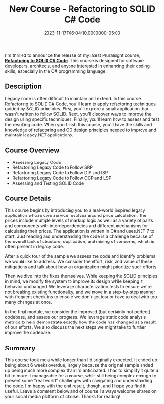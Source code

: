 ﻿---
title: New Course - Refactoring to SOLID C# Code
date: "2023-11-17T06:04:10.0000000-05:00"
description: I'm thrilled to announce the release of my latest Pluralsight course, Refactoring to SOLID C# Code. This course is designed for software developers, architects, and anyone interested in enhancing their coding skills, especially in the C# programming language.
featuredImage: /img/new-course-refactoring-solid-csharp-code.png
---

I'm thrilled to announce the release of my latest Pluralsight course, [**Refactoring to SOLID C# Code**](https://app.pluralsight.com/library/courses/refactoring-solid-c-sharp-code). This course is designed for software developers, architects, and anyone interested in enhancing their coding skills, especially in the C# programming language.

## Description

Legacy code is often difficult to maintain and extend. In this course, Refactoring to SOLID C# Code, you'll learn to apply refactoring techniques guided by SOLID principles. First, you'll explore a small application that wasn't written to follow SOLID. Next, you'll discover ways to improve the design using specific techniques. Finally, you'll learn how to assess and test the resulting code. When you finish this course, you'll have the skills and knowledge of refactoring and OO design principles needed to improve and maintain legacy.NET applications.

## Course Overview

- Assessing Legacy Code
- Refactoring Legacy Code to Follow SRP
- Refactoring Legacy Code to Follow DIP and ISP
- Refactoring Legacy Code to Follow OCP and LSP
- Assessing and Testing SOLID Code

## Course Details

This course begins by introducing you to a real-world inspired legacy application whose core service revolves around price calculation. The prices include multiple levels of markup logic as well as a variety of parts and components with interdependencies and different mechanisms for calculating their prices. The application is written in C# and uses.NET 7 to start. Just reading and understanding the code is a challenge because of the overall lack of structure, duplication, and mixing of concerns, which is often present in legacy code.

After a quick tour of the sample we assess the code and identify problems we would like to address. We consider the effort, risk, and value of these mitigations and talk about how an organization might prioritize such efforts.

Then we dive into the fixes themselves. While keeping the SOLID principles in mind, we modify the system to improve its design while keeping it behavior unchanged. We leverage characterization tests to ensure we're not breaking existing functionality, and we move in a step-by-step manner with frequent check-ins to ensure we don't get lost or have to deal with too many changes at once.

In the final module, we consider the improved (but certainly not perfect) codebase, and assess our progress. We leverage static code analysis metrics to help demonstrate exactly how the code has changed as a result of our efforts. We also discuss the next steps we might take to further improve the codebase.

## Summary

This course took me a while longer than I'd originally expected. It ended up being about 6 weeks overdue, largely because the original sample ended up being much more complex than I'd anticipated. I had to simplify it quite a bit to make it manageable for a course, while still being complex enough to present some "real world" challenges with navigating and understanding the code. I'm happy with the end result, though, and I hope you find it useful. Leave a comment below and of course I always welcome shares on your social media platform of choise. Thanks for reading!

